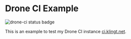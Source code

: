# Drone CI Example

![drone-ci status badge](https://ci.klingt.net/api/badges/alinz/spielplatz/status.svg)

This is an example to test my Drone CI instance [ci.klingt.net](https://ci.klingt.net).
